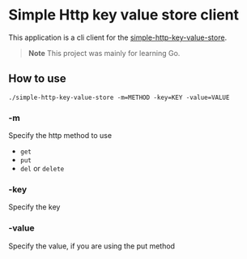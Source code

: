# Simple Http key value store client

This application is a cli client for the [simple-http-key-value-store](https://github.com/jonas-be/simple-http-key-value-store).

> **Note**
> This project was mainly for learning Go.


## How to use

```./simple-http-key-value-store -m=METHOD -key=KEY -value=VALUE```

### -m
Specify the http method to use
 - `get`
 - `put`
 - `del` or `delete`

### -key
Specify the key 

### -value
Specify the value, if you are using the put method